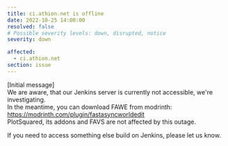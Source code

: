 ```yaml
---
title: ci.athion.net is offline
date: 2022-10-25 14:00:00
resolved: false
# Possible severity levels: down, disrupted, notice
severity: down

affected:
  - ci.athion.net
section: issue
---
```


[Initial message]    
We are aware, that our Jenkins server is currently not accessible, we're investigating.    
In the meantime, you can download FAWE from modrinth: https://modrinth.com/plugin/fastasyncworldedit      
PlotSquared, its addons and FAVS are not affected by this outage.

If you need to access something else build on Jenkins, please let us know.
